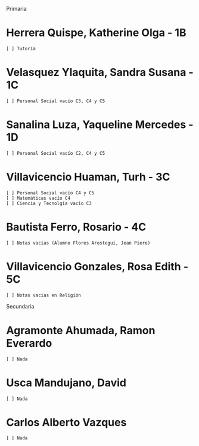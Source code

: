 Primaria
# Herrera Quispe, Katherine Olga - 1B
    [ ] Tutoría
# Velasquez Ylaquita, Sandra Susana - 1C
    [ ] Personal Social vacío C3, C4 y C5
# Sanalina Luza, Yaqueline Mercedes - 1D
    [ ] Personal Social vacío C2, C4 y C5
# Villavicencio Huaman, Turh - 3C
    [ ] Personal Social vacío C4 y C5
    [ ] Matemáticas vacío C4
    [ ] Ciencia y Tecnolgía vacío C3
# Bautista Ferro, Rosario - 4C
    [ ] Notas vacias (Alumno Flores Arostegui, Jean Piero)
# Villavicencio Gonzales, Rosa Edith - 5C
    [ ] Notas vacias en Religión

Secundaria
# Agramonte Ahumada, Ramon Everardo
    [ ] Nada
# Usca Mandujano, David
    [ ] Nada

# Carlos Alberto Vazques
    [ ] Nada

